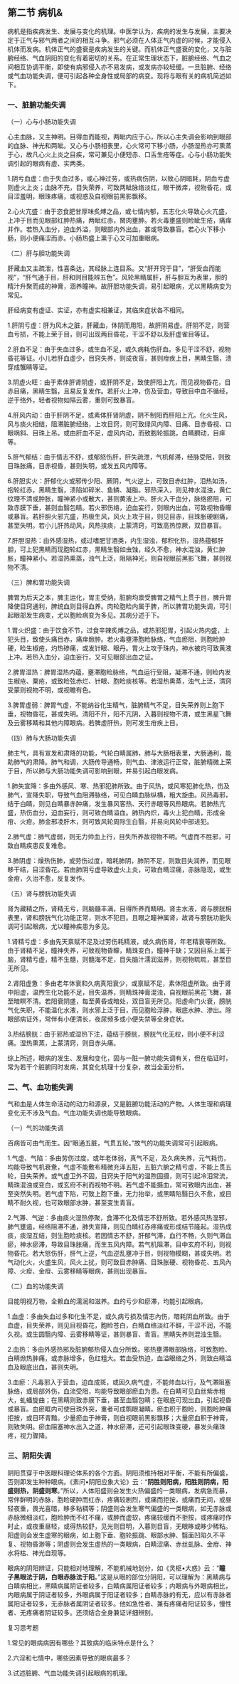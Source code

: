 ## 第二节 病机&

病机是指疾病发生、发展与变化的机理。中医学认为，疾病的发生与发展，主要决定于正气与邪气两者之间的相互斗争。邪气必须在人体正气内虚的时候，才能侵入机体而发病。机体正气的盛衰是疾病发生的关键。而机体正气盛衰的变化，又与脏腑经络、气血阴阳的变化有着密切的关系。在正常生理状态下，脏腑经络、气血之间相互协调平衡，即使有病邪侵入亦不易发病，或发病亦较轻缓。一旦脏腑、经络或气血功能失调，便可引起各种全身性或局部的病变。现将与眼有关的病机简述如下。

### 一、脏腑功能失调

（一）心与小肠功能失调

心主血脉，又主神明。目得血而能视，两眦内应于心，所以心主失调会影响到眼部的血脉、神光和两眦。又心与小肠相表里，心火常可下移小肠，小肠湿热亦可熏蒸于心，故凡心火上炎之目疾，常可兼见小便短赤、口舌生疮等症。心与小肠功能失调引起的眼病有虚、实两类。

1.阴亏血虚：由于失血过多，或心神过劳，或热病伤阴，以致心阴暗耗，阴血亏虚则虚火上炎；血脉不充，目失荣养，可致两眦脉络淡红，眼干微痒，视物昏花，或目涩羞明，眼珠疼痛，或视惑及自视眼前黑影飘移。

2.心火亢盛：由于恣食肥甘厚味炙煿之品，或七情内郁，五志化火导致心火亢盛，上冲于目而见眼部红肿热痛，两眦红赤，胬肉壅肿。若火毒壅盛则睑眦生疮，痛痒并作。若热入血分，迫血外溢，则眼部内外出血，甚或导致暴盲。若心火下移小肠，则小便痛涩而赤。小肠热盛上熏于心又可加重眼病。

（二）肝与胆功能失调

肝藏血又主疏泄，性喜条达，其经脉上连目系。又“肝开窍于目”，“肝受血而能视”，“肝气通于目，肝和则目能辨五色”。风轮黑睛属肝，肝与胆互为表里，胆的精汁升聚而成的神膏，涵养瞳神。故肝胆功能失调，易引起眼病，尤以黑睛病变为常见。

肝经病变有虚证、实证，亦有虚实相兼证，其临床症状各不相同。

1.肝阴亏虚：肝为风木之脏，肝藏血，体阴而用阳，故肝阴易虚。肝阴不足，则营血亏损，不能上荣于目，则可出现两目昏花，干涩不舒以及肝虚雀目等证。

2.肝血不足：由于失血过多，或生血不足，或久病耗伤肝血。多见干涩不舒，视物昏花等证。小儿若肝血虚少，目窍失养，则成夜盲，甚则疳疾上目，黑睛生翳，溃穿成蟹睛等证。

3.阴虚火旺：由于素体肝肾阴虚，或肝阴不足，致使肝阳上亢，而见视物昏花，目赤目痛，黑睛生翳，且易反复发作。若肝火上冲，伤及营血，导致目中血不循经，逆于络外，轻者视物如隔云雾，重则可致暴盲。

4.肝风内动：由于肝阴不足，或素体肝肾阴虚，阴不制阳而肝阳上亢。化火生风，风与痰火相结，阻滞脏腑经络，上攻目窍，则可致绿风内障、目痛、目赤昏视、口眼㖞斜、目珠上吊。或由肝血不足，虚风内动，而致胞轮振跳，白睛膶动，目痒等。

5.肝气郁结：由于情志不舒，或郁怒伤肝，肝失疏泄，气机郁滞，经脉受阻，则致目珠胀痛，目赤视昏，甚则失明，或发五风内障等。

6.肝胆实火：肝郁化火或邪传少阳、厥阴，气火逆上，可致目赤红肿，泪热如汤，抱轮红赤，黑睛生翳，溃陷如碎米、鱼鳞、凝脂。邪热深入，则见神水混浊，黄仁纹理不清或肿胀，瞳神紧小或散大，甚则黄液上冲。肝火入干血分，脉络瘀阻，可致赤膜下垂，甚则血翳包睛。若火邪伤络，迫血妄行，则眼内出血，可致视物昏矇或暴盲。若肝胆火邪亢盛，热极生风，风火上攻于目，则见目赤，目珠胀硬剧痛，甚至失明。若小儿肝热动风，风热挟痰，上蒙清窍，可致高热惊厥，双目暴盲。

7.肝胆湿热：由外感湿热，或过嗜肥甘酒类，内生湿浊，郁积化热，湿热蕴郁肝胆，可上犯黑睛而现胞轮红赤，黑睛生翳如虫蚀，经久不愈，神水混浊，黄仁肿胀，瞳神紧小。若湿热熏蒸，浊气上泛，阻隔神光，则自视眼前黑影飞舞，甚则视物不清。

（三）脾和胃功能失调

脾胃为后天之本，脾主运化，胃主受纳，脏腑均禀受脾胃之精气上贯于目，脾升胃降使目窍通利，脾统血则目得血养。肉轮胞睑内属于脾，所以脾胃功能失调，可引起眼部发生病变，尤以胞睑病变为多见。其病分述于下。

1.胃火炽盛：由于饮食不节，过食辛辣炙煿之品，或热邪犯胃，引起火热内盛，上犯头目，致使头痛目赤，痛痒焮肿。若火毒壅滞胞睑脉络，气血瘀阻，则胞睑肿硬，睑生椒疮，灼热碜痛，或发针眼、眼丹。胃火上攻于珠内，神水被灼可致黄液上冲。若热入血分，迫血妄行，又可见眼部出血之证。

2.脾胃湿热：脾胃湿热内蕴，壅滞胞睑脉络，气血运行受阻，凝滞不通，则睑内发生椒疮、粟疮，或致睑弦赤烂、针眼、胞睑痰核等。若湿热熏蒸，浊气上泛，清窍受蒙则视物不明，或视瞻有色。

3.脾胃虚弱：脾胃气虚，不能纳谷化生精气，脏腑精气不足，目失荣养则上胞下垂，视物昏花，甚或失明。清阳不升，阳不亢阴，入暮则视物不清，或生黑星飞舞及云雾移睛和其他内障眼病。若脾虚肝热，则可发生疳疾上目。

（四）肺与大肠功能失调

肺主气，具有宣发和肃降的功能，气轮白睛属肺，肺与大肠相表里，大肠通利，能助肺气的肃降。肺气和调，大肠传导通畅，则气血、津液运行正常，脏腑精微上荣于目，所以肺与大肠功能失调可影响到眼，并易引起白眼发病。

1.肺失宣降：多由外感风、寒、热邪犯肺所致。由于风热，或风寒犯肺化热，伤及肺气，宣降失职，导致气血阻滞脉络，可见白睛血脉纵横，粗大旋曲。风热毒邪，结于白睛，则见白睛暴赤肿痛，发生暴风客热、天行赤眼等风热眼病。若肺热亢盛，热伤血分，迫血妄行，则可致白睛溢血。肺热内炽，毒火上犯白睛，形成金疳、火疳。肺金邪凌肝木，则可致风轮周际生白翳，并易向风轮中部进犯。

2.肺气虚：肺气虚弱，则无力帅血上行，目失所养故视物不明。气虚而不胜邪，可致白睛疾患反复难愈。

3.肺阴虚：燥热伤肺，或劳伤过度，暗耗肺阴，肺阴不足，则致目失润养，而见眼眵干结，目涩昏花。若由肺阴亏虚导致虚火上炎，可致白睛涩痛，赤脉隐现，或生金疳，久治不愈，反复发作。

（五）肾与膀胱功能失调

肾为藏精之所，肾精无亏，则脑髓丰满，目得所养而睛明。肾主水液，肾与膀胱相表里，肾和膀胱气化功能正常，则水不犯目。且眼之瞳神属肾，故肾与膀胱功能失调可引起眼病，尤以瞳神疾患为多见。

1.肾精亏虚：多由先天禀赋不足及过劳伤耗精液，或久病伤肾，年老精衰等所致。由于肾精不足，瞳神失养，可致视物昏矇，睛珠变白，瞳神干缺；又因目系上属于脑，肾精亏虚，精不生髓，则髓海不足，目失脑汁濡润滋养，则视物䀮䀮，甚至目无所见。

2.肾阳虚惫：多由老年体衰和久病真阳衰少，或禀赋不足，素体阳虚所致。由于肾中阳虚，温煦生化功能不足，目失温养，则睛珠神膏混浊，自视眼前黑花飞舞，甚至暗瞑不清。若阳衰阴盛，每至黄昏或暗处，双目盲无所见。阳虚命门火衰，膀胱气化失职，不能温化水液，则水邪上泛于目，而见胞睑浮肿，眼底水肿、渗出。除眼部病证外，常伴有小便清长，夜尿频多或小便失禁等全身症状。

3.热结膀胱：由于邪热或湿热下注，蕴结于膀胱，膀胱气化无权，则小便不利涩痛。湿热熏蒸，上蒙清窍，则目赤头痛。

综上所述，眼病的发生、发展和变化，固与一脏一腑功能失调有关，但在临证时，常为若干个脏腑同时发病，其变化机理十分复杂，故当全面分析。

### 二、气、血功能失调

气和血是人体生命活动的动力和源泉，又是脏腑功能活动的产物。人体生理和病理变化无不涉及气血。气血功能失调也能导致眼病。

（一）气的功能失调

百病皆可由气而生。因“眼通五脏，气贯五轮。”故气的功能失调常可引起眼病。

1.气虚、气陷：多由劳伤过度，或年老体弱，真气不足，及久病失养，元气耗伤，均能导致气机衰惫，气虚不能敷布精微充泽五脏，五脏六腑之精亏虚，不能上贯五轮，目失荣养。或气虚卫外不固，目窍失于阳气的温煦固摄，则可引起冷泪常流，睛珠混浊或变白，或玄府不利而视物不明。若气虚不能摄血，常可致眼内出血，甚至突然失明。若气虚下陷，可致上胞下垂，无力抬举，或黑睛陷翳日久不愈，或目睛不耐久视，也可致眼部水肿，甚至变生青盲。

2.气滞、气逆：多由痰火湿热停聚，食滞不化及情志不舒所致。若外感风热湿邪，肺气壅遏，经络阻滞不通，肺失宣降，则见白睛红赤疼痛或形成结节隆起。湿热成痰，痰湿互结，则生胞睑痰核。若因情志不舒，肝郁气滞，血行不畅，久则气滞血瘀，神水瘀滞，导致目珠胀痛，而生五风内障。若气机阻滞，目中玄府不利，则视物昏花。若大怒伤肝，肝气上逆，气血逆乱壅冲于目，则视物模糊，甚或失明。若气动化火，火盛生风，风火上扰，则可致目赤肿痛、目珠胀硬、视物昏花、五风內障、火疳、金疳、云雾移睛等眼病，甚则出现暴盲。

（二）血的功能失调

目能明视万物，全赖血的濡润和滋养。血的亏少和瘀滞，均能引起眼病。

1.血虚：多由失血过多和化生不足，或久病亏损及情志內伤，暗耗阴血所致。由于血虚，目失荣养，则见目视昏花，胞睑苍白，白睛血络淡红不鲜，干涩不润，不能久视。或生圆翳内障、云雾移睛等证，甚则暴盲、青盲。黑睛失养则混浊生翳。

2.血热：多由外感热邪及脏腑郁热侵入血分所致。邪热壅滞眼部脉络，可致胞睑、白睛焮热肿痛，或赤脉增多，色红粗大。若血受热迫，血溢眼络之外，则致白睛溢血及眼底出血，甚则失明。

3.血瘀：凡毒邪入于营血，迫血成斑，或因久病气虚，不能帅血以行，及气滞阻塞脉络，或局部外伤，血流受阻，均能导致眼部瘀血为患。在白睛可见血丝紫赤粗大，虬蟠旋曲；在黑睛则致赤膜下垂，甚至血翳包睛；在眼底可现出血，引起视昏或暴盲。血瘀眶内可使目珠外突，重者可成鹘眼凝睛。瘀血积于胞睑，则胞睑肿痛拒按，或目环青黯。少量瘀血于神膏，则自视眼前黑影飘移；大量瘀血积于神膏，则致失明。瘀血阻塞神水出入之道，神水瘀滞，还可引起眼珠变硬，暴发头痛珠疼，视力骤降。

### 三、阴阳失调

阴阳贯穿于中医眼科理论体系的各个方面。阴阳须维持相对平衡，不能有所偏盛，否则即发生种种眼病。《素问•阴阳应象大论》云：“**阴胜则阳病，阳胜则阴病，阳盛则热，阴盛则寒**。”所以，人体阳盛则会发生火热偏盛的一类眼病，发病急而暴，常伴鲜明的赤脉，胞睑硬肿而红赤，疼痛较剧烈，或痛而拒按，或痛而无间，或昼轻夜重，畏光喜暗，眵多粘稠等；阴盛则会发生寒气偏盛的一类眼病，如无赤脉或赤脉微细淡红，胞睑肿而不红不痛，或肿而虚软，疼痛较缓而不拒按，或疼痛时作时止，或夜重昼轻，或得热较舒，见光则目明，入暮则目盲，无眼眵或眵少稀粘。阳虚则会发生虚寒的眼病，如上胞下垂、胞轮振跳、眼部水肿、翳面凹陷久不平复、视物昏渺等；阴虚则会发生虚热的一类眼病，白睛涩痛、赤丝虬脉、金疳、神水将枯、神光自现等。

眼病的阴阳辨证，只能相对地理解，不能机械地划分，如《灵枢•大惑》云：“**瞳子黑眼法于阴，白眼赤脉法于阳**。”这是从眼的部位分阴阳，可以理解为：黑睛病与白睛病相比，黑睛病属阴证者较多，白睛病属阳证者较多；内眼病与外眼病相比，内眼病属于阴证者较多，外眼病属于阳证者较多；白睛赤脉的有无，应以有赤脉者属阳证者较多，无赤脉者属阴证者较多。他如急性者、兼有疼痛者阳证较多，慢性者、无疼痛者阴证较多。还须结合全身兼证详细辨别。

复习思考题

1.常见的眼病病因有哪些？其致病的临床特点是什么？

2.六淫和七情中，哪些因素导致的眼病最多？

3.试述脏腑、气血功能失调引起眼病的机理。